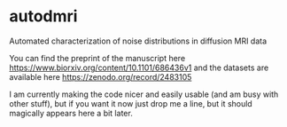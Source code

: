 # autodmri

Automated characterization of noise distributions in diffusion MRI data

You can find the preprint of the manuscript here https://www.biorxiv.org/content/10.1101/686436v1
and the datasets are available here https://zenodo.org/record/2483105

I am currently making the code nicer and easily usable (and am busy with other stuff), but if you want it now just drop me a line, but it should magically appears here a bit later.
